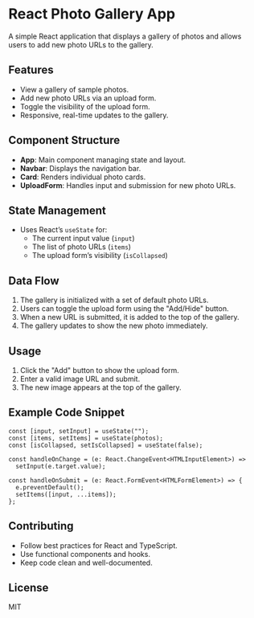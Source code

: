 # React Photo Gallery App

A simple React application that displays a gallery of photos and allows users to add new photo URLs to the gallery.

## Features

- View a gallery of sample photos.
- Add new photo URLs via an upload form.
- Toggle the visibility of the upload form.
- Responsive, real-time updates to the gallery.

## Component Structure

- **App**: Main component managing state and layout.
- **Navbar**: Displays the navigation bar.
- **Card**: Renders individual photo cards.
- **UploadForm**: Handles input and submission for new photo URLs.

## State Management

- Uses React’s `useState` for:
  - The current input value (`input`)
  - The list of photo URLs (`items`)
  - The upload form’s visibility (`isCollapsed`)

## Data Flow

1. The gallery is initialized with a set of default photo URLs.
2. Users can toggle the upload form using the "Add/Hide" button.
3. When a new URL is submitted, it is added to the top of the gallery.
4. The gallery updates to show the new photo immediately.

## Usage

1. Click the "Add" button to show the upload form.
2. Enter a valid image URL and submit.
3. The new image appears at the top of the gallery.

## Example Code Snippet

```tsx
const [input, setInput] = useState("");
const [items, setItems] = useState(photos);
const [isCollapsed, setIsCollapsed] = useState(false);

const handleOnChange = (e: React.ChangeEvent<HTMLInputElement>) =>
  setInput(e.target.value);

const handleOnSubmit = (e: React.FormEvent<HTMLFormElement>) => {
  e.preventDefault();
  setItems([input, ...items]);
};
```

## Contributing

- Follow best practices for React and TypeScript.
- Use functional components and hooks.
- Keep code clean and well-documented.

## License

MIT
